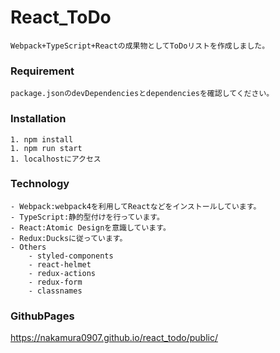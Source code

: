 # React_ToDo
    Webpack+TypeScript+Reactの成果物としてToDoリストを作成しました。

### Requirement
    package.jsonのdevDependenciesとdependenciesを確認してください。

### Installation
    1. npm install
    1. npm run start
    1. localhostにアクセス

### Technology
    - Webpack:webpack4を利用してReactなどをインストールしています。
    - TypeScript:静的型付けを行っています。
    - React:Atomic Designを意識しています。
    - Redux:Ducksに従っています。
    - Others
        - styled-components
        - react-helmet
        - redux-actions
        - redux-form
        - classnames

### GithubPages
https://nakamura0907.github.io/react_todo/public/
